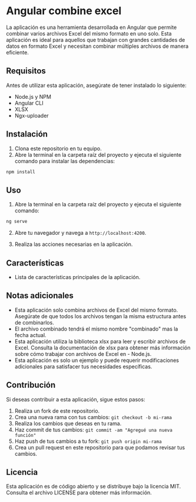 # Angular combine excel

La aplicación es una herramienta desarrollada en Angular que permite combinar varios archivos Excel del mismo formato en uno solo. Esta aplicación es ideal para aquellos que trabajan con grandes cantidades de datos en formato Excel y necesitan combinar múltiples archivos de manera eficiente.

## Requisitos

Antes de utilizar esta aplicación, asegúrate de tener instalado lo siguiente:

- Node.js y NPM
- Angular CLI
- XLSX
- Ngx-uploader

## Instalación

1. Clona este repositorio en tu equipo.
2. Abre la terminal en la carpeta raíz del proyecto y ejecuta el siguiente comando para instalar las dependencias:

```sh
npm install
```

## Uso

1. Abre la terminal en la carpeta raíz del proyecto y ejecuta el siguiente comando:

```sh
ng serve
```

2. Abre tu navegador y navega a `http://localhost:4200`.

3. Realiza las acciones necesarias en la aplicación.

## Características

- Lista de características principales de la aplicación.

## Notas adicionales

- Esta aplicación solo combina archivos de Excel del mismo formato. Asegúrate de que todos los archivos tengan la misma estructura antes de combinarlos.
- El archivo combinado tendrá el mismo nombre "combinado" mas la fecha actual.
- Esta aplicación utiliza la biblioteca xlsx para leer y escribir archivos de Excel. Consulta la documentación de xlsx para obtener más información sobre cómo trabajar con archivos de Excel en - Node.js.
- Esta aplicación es solo un ejemplo y puede requerir modificaciones adicionales para satisfacer tus necesidades específicas.

## Contribución

Si deseas contribuir a esta aplicación, sigue estos pasos:

1. Realiza un fork de este repositorio.
2. Crea una nueva rama con tus cambios: `git checkout -b mi-rama`
3. Realiza los cambios que deseas en tu rama.
4. Haz commit de tus cambios: `git commit -am "Agregué una nueva función"`
5. Haz push de tus cambios a tu fork: `git push origin mi-rama`
6. Crea un pull request en este repositorio para que podamos revisar tus cambios.

## Licencia

Esta aplicación es de código abierto y se distribuye bajo la licencia MIT. Consulta el archivo LICENSE para obtener más información.
